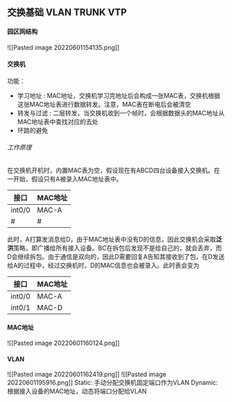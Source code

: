 ## 交换基础 VLAN TRUNK VTP

#### 园区网结构
![[Pasted image 20220601154135.png]]

#### 交换机
功能：
- 学习地址 : MAC地址，交换机学习完地址后会构成一张MAC表，交换机根据这张MAC地址表进行数据转发。注意，MAC表在断电后会被清空
- 转发与过滤 : 二层转发，当交换机收到一个帧时，会根据数据头的MAC地址从MAC地址表中查找对应的去处
- 环路的避免

###### 工作原理
在交换机开机时，内置MAC表为空，假设现在有ABCD四台设备接入交换机。在一开始，假设只有A被录入MAC地址表中。

|  接口   | MAC地址  |
|  ----  | ----  |
| int0/0  | MAC-A |
| #  | # |

此时，A打算发消息给D，由于MAC地址表中没有D的信息，因此交换机会采取**泛洪**策略，即广播给所有接入设备。BC在拆包后发现不是给自己的，就会丢弃，而D会继续拆包。由于通信是双向的，因此D需要回复A告知其接收到了包，在D发送给A的过程中，经过交换机时，D的MAC信息也会被录入。此时表会变为

|  接口   | MAC地址  |
|  ----  | ----  |
| int0/0  | MAC-A |
| int0/1  | MAC-D |

#### MAC地址
![[Pasted image 20220601160124.png]]

#### VLAN
![[Pasted image 20220601162419.png]]
![[Pasted image 20220601195916.png]]
Static: 手动分配交换机固定端口作为VLAN
Dynamic: 根据接入设备的MAC地址，动态将端口分配给VLAN